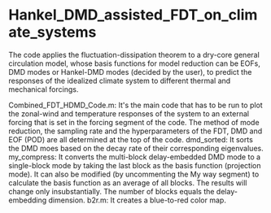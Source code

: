 # Hankel_DMD_assisted_FDT_on_climate_systems
The code applies the fluctuation-dissipation theorem to a dry-core general circulation model, whose basis functions for model reduction can be EOFs, DMD modes or Hankel-DMD modes (decided by the user), to predict the responses of the idealized climate system to different thermal and mechanical forcings. 

Combined_FDT_HDMD_Code.m: It's the main code that has to be run to plot the zonal-wind and temperature responses of the system to an external forcing that is set in the forcing segment of the code. The method of mode reduction, the sampling rate and the hyperparameters of the FDT, DMD and EOF (POD) are all determined at the top of the code. 
dmd_sorted: It sorts the DMD moes based on the decay rate of their corresponding eigenvalues. 
my_compress: It converts the multi-block delay-embedded DMD mode to a single-block mode by taking the last block as the basis function (projection mode). It can also be modified (by uncommenting the My way segment) to calculate the basis function as an average of all blocks. The results will change only insubstantially. The number of blocks equals the delay-embedding dimension.
b2r.m: It creates a blue-to-red color map. 
